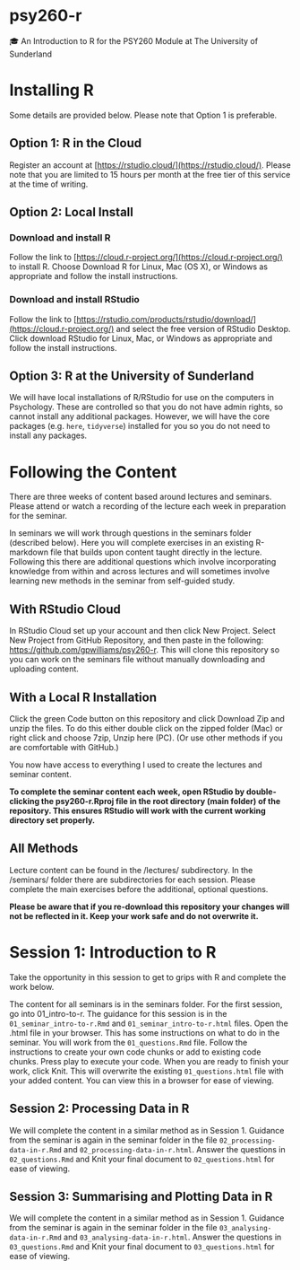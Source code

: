 # psy260-r
:mortar_board: An Introduction to R for the PSY260 Module at The University of Sunderland

# Installing R

Some details are provided below. Please note that Option 1 is preferable.

## Option 1: R in the Cloud

Register an account at [https://rstudio.cloud/](https://rstudio.cloud/). Please note that you are limited to 15 hours per month at the free tier of this service at the time of writing.

## Option 2: Local Install

### Download and install R

Follow the link to [https://cloud.r-project.org/](https://cloud.r-project.org/) to install R. Choose Download R for Linux, Mac (OS X), or Windows as appropriate and follow the install instructions.

### Download and install RStudio

Follow the link to [https://rstudio.com/products/rstudio/download/](https://cloud.r-project.org/) and select the free version of RStudio Desktop. Click download RStudio for Linux, Mac, or Windows as appropriate and follow the install instructions.

## Option 3: R at the University of Sunderland

We will have local installations of R/RStudio for use on the computers in Psychology. These are controlled so that you do not have admin rights, so cannot install any additional packages. However, we will have the core packages (e.g. `here`, `tidyverse`) installed for you so you do not need to install any packages.

# Following the Content

There are three weeks of content based around lectures and seminars. Please attend or watch a recording of the lecture each week in preparation for the seminar. 

In seminars we will work through questions in the seminars folder (described below). Here you will complete exercises in an existing R-markdown file that builds upon content taught directly in the lecture. Following this there are additional questions which involve incorporating knowledge from within and across lectures and will sometimes involve learning new methods in the seminar from self-guided study.

## With RStudio Cloud

In RStudio Cloud set up your account and then click New Project. Select New Project from GitHub Repository, and then paste in the following: https://github.com/gpwilliams/psy260-r. This will clone this repository so you can work on the seminars file without manually downloading and uploading content.

## With a Local R Installation

Click the green Code button on this repository and click Download Zip and unzip the files. To do this either double click on the zipped folder (Mac) or right click and choose 7zip, Unzip here (PC). (Or use other methods if you are comfortable with GitHub.)

You now have access to everything I used to create the lectures and seminar content.

**To complete the seminar content each week, open RStudio by double-clicking the psy260-r.Rproj file in the root directory (main folder) of the repository. This ensures RStudio will work with the current working directory set properly.**

## All Methods

Lecture content can be found in the /lectures/ subdirectory. In the /seminars/ folder there are subdirectories for each session. Please complete the main exercises before the additional, optional questions.

**Please be aware that if you re-download this repository your changes will not be reflected in it. Keep your work safe and do not overwrite it.**

# Session 1: Introduction to R

Take the opportunity in this session to get to grips with R and complete the work below.

The content for all seminars is in the seminars folder. For the first session, go into 01_intro-to-r. The guidance for this session is in the `01_seminar_intro-to-r.Rmd` and `01_seminar_intro-to-r.html` files. Open the .html file in your browser. This has some instructions on what to do in the seminar. You will work from the `01_questions.Rmd` file. Follow the instructions to create your own code chunks or add to existing code chunks. Press play to execute your code. When you are ready to finish your work, click Knit. This will overwrite the existing `01_questions.html` file with your added content. You can view this in a browser for ease of viewing.

## Session 2: Processing Data in R

We will complete the content in a similar method as in Session 1. Guidance from the seminar is again in the seminar folder in the file `02_processing-data-in-r.Rmd` and `02_processing-data-in-r.html`. Answer the questions in `02_questions.Rmd` and Knit your final document to `02_questions.html` for ease of viewing.

## Session 3: Summarising and Plotting Data in R

We will complete the content in a similar method as in Session 1. Guidance from the seminar is again in the seminar folder in the file `03_analysing-data-in-r.Rmd` and `03_analysing-data-in-r.html`. Answer the questions in `03_questions.Rmd` and Knit your final document to `03_questions.html` for ease of viewing.

